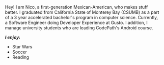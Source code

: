 Hey! I am Nico, a first-generation Mexican-American, who makes stuff better. I graduated from California State of Monterey Bay (CSUMB) as a part of a 3 year accelerated bachelor's program in computer science. Currently, a Software Engineer doing Developer Experience at Gusto. I addition, I manage university students who are leading CodePath's Android course.

***I enjoy:***
- Star Wars
- Soccer
- Reading
